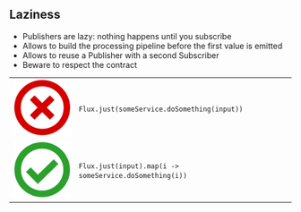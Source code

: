 ## Laziness

* Publishers are lazy: nothing happens until you subscribe
* Allows to build the processing pipeline before the first value is emitted
* Allows to reuse a Publisher with a second Subscriber
* Beware to respect the contract

| |  |
|-|--|
| <img class="plain icon" src="lib/images/no.png"/> | ```Flux.just(someService.doSomething(input))``` |
| <img class="plain icon" src="lib/images/yes.png"/> | ```Flux.just(input).map(i -> someService.doSomething(i)) ``` |

